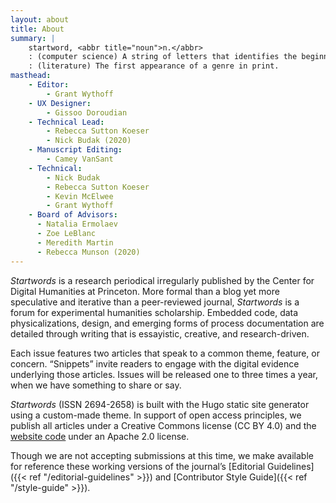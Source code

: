 ```yaml
---
layout: about
title: About
summary: |
    startword, <abbr title="noun">n.</abbr>
    : (computer science) A string of letters that identifies the beginning of a valid sequence in a specified language.
    : (literature) The first appearance of a genre in print.
masthead:
    - Editor:
        - Grant Wythoff
    - UX Designer:
        - Gissoo Doroudian
    - Technical Lead:
        - Rebecca Sutton Koeser
        - Nick Budak (2020)
    - Manuscript Editing:
        - Camey VanSant
    - Technical:
        - Nick Budak
        - Rebecca Sutton Koeser
        - Kevin McElwee
        - Grant Wythoff
    - Board of Advisors:
      - Natalia Ermolaev
      - Zoe LeBlanc
      - Meredith Martin
      - Rebecca Munson (2020)
---
```


*Startwords* is a research periodical irregularly published by the Center for Digital Humanities at Princeton. More formal than a blog yet more speculative and iterative than a peer-reviewed journal, *Startwords* is a forum for experimental humanities scholarship. Embedded code, data physicalizations, design, and emerging forms of process documentation are detailed through writing that is essayistic, creative, and research-driven.

Each issue features two articles that speak to a common theme, feature, or concern. “Snippets” invite readers to engage with the digital evidence underlying those articles. Issues will be released one to three times a year, when we have something to share or say.

*Startwords* (ISSN 2694-2658) is built with the Hugo static site generator using a custom-made theme. In support of open access principles, we publish all articles under a Creative Commons license (CC BY 4.0) and the [website code](https://github.com/Princeton-CDH/startwords) under an Apache 2.0 license.

Though we are not accepting submissions at this time, we make available for reference these working versions of the journal’s [Editorial Guidelines]({{< ref "/editorial-guidelines" >}}) and [Contributor Style Guide]({{< ref "/style-guide" >}}).